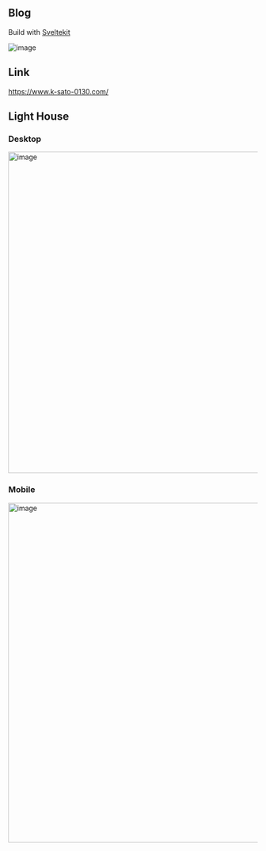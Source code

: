 ## Blog
Build with [Sveltekit](https://kit.svelte.dev/)

![image](https://user-images.githubusercontent.com/32632542/157171355-6345e6bf-420a-45ca-a0ec-83e0a7d924ef.png)

## Link

https://www.k-sato-0130.com/

## Light House

### Desktop

<img width="649" alt="image" src="https://user-images.githubusercontent.com/32632542/157173779-3b69ed93-b8d7-4c08-a581-ec89f678335a.png">

### Mobile


<img width="686" alt="image" src="https://user-images.githubusercontent.com/32632542/157173644-fdc34f53-dace-43c0-be03-aae240c5ff3e.png">

